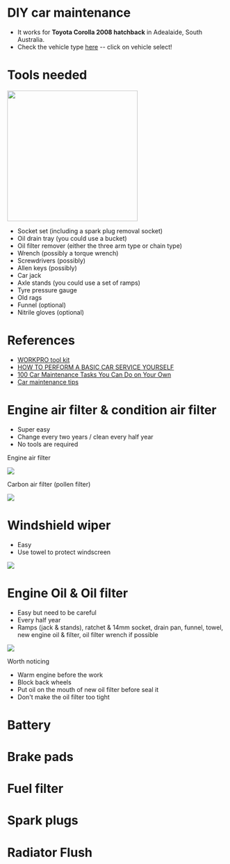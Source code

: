 # DIY car maintenance 

* It works for **Toyota Corolla 2008 hatchback** in Adealaide, South Australia. 
* Check the vehicle type [here](https://www.supercheapauto.com.au) -- click on vehicle select!


# Tools needed

<img src="https://www.supercheapauto.com.au/dw/image/v2/BBRV_PRD/on/demandware.static/-/Sites-srg-internal-master-catalog/default/dwc77310c4/images/576610/SCA_576610_hi-res.jpg?sw=1000&sh=1000&sm=fit" width="300">

- Socket set (including a spark plug removal socket)
- Oil drain tray (you could use a bucket)
- Oil filter remover (either the three arm type or chain type)
- Wrench (possibly a torque wrench)
- Screwdrivers (possibly)
- Allen keys (possibly)
- Car jack
- Axle stands (you could use a set of ramps)
- Tyre pressure gauge
- Old rags
- Funnel (optional)
- Nitrile gloves (optional)




# References
* [WORKPRO tool kit](https://www.supercheapauto.com.au/p/workpro-workpro-tool-kit---123-piece/576610.html#vid=RAgwlesrl5QEUqv9OWqGzw%3D%3D&q=workpro&lang=en_AU&start=9)
* [HOW TO PERFORM A BASIC CAR SERVICE YOURSELF](https://www.autochoicebristol.com/blog/how-to-service-a-car-yourself/#)
* [100 Car Maintenance Tasks You Can Do on Your Own](https://www.familyhandyman.com/diy-advice/tips-to-keep-your-car-running-and-looking-good/)
* [Car maintenance tips](https://www.readersdigest.ca/cars/maintenance/)

# Engine air filter & condition air filter

* Super easy
* Change every two years / clean every half year
* No tools are required

Engine air filter

[![](http://img.youtube.com/vi/FF_rWjXwW80/0.jpg)](http://www.youtube.com/watch?v=FF_rWjXwW80)

Carbon air filter (pollen filter)

[![](http://img.youtube.com/vi/X8WrL5CQH0E/0.jpg)](http://www.youtube.com/watch?v=X8WrL5CQH0E)


# Windshield wiper

* Easy
* Use towel to protect windscreen

[![](http://img.youtube.com/vi/TzW8btrsFOU/0.jpg)](http://www.youtube.com/watch?v=TzW8btrsFOU)



# Engine Oil & Oil filter

* Easy but need to be careful
* Every half year
* Ramps (jack & stands), ratchet & 14mm socket, drain pan, funnel, towel, new engine oil & filter, oil filter wrench if possible 

[![](http://img.youtube.com/vi/4Gw9WAXLxGU/0.jpg)](http://www.youtube.com/watch?v=4Gw9WAXLxGU)

Worth noticing
* Warm engine before the work
* Block back wheels
* Put oil on the mouth of new oil filter before seal it
* Don't make the oil filter too tight


# Battery

# Brake pads

# Fuel filter

# Spark plugs

# Radiator Flush

